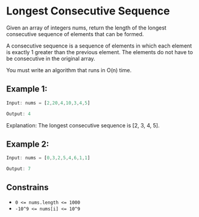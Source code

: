 # Longest Consecutive Sequence

Given an array of integers nums, return the length of the longest consecutive sequence of elements that can be formed.

A consecutive sequence is a sequence of elements in which each element is exactly 1 greater than the previous element. The elements do not have to be consecutive in the original array.

You must write an algorithm that runs in O(n) time.

## Example 1:

```ts
Input: nums = [2,20,4,10,3,4,5]

Output: 4
```
Explanation: The longest consecutive sequence is [2, 3, 4, 5].

## Example 2:

```ts
Input: nums = [0,3,2,5,4,6,1,1]

Output: 7
```

## Constrains

- `0 <= nums.length <= 1000`
- `-10^9 <= nums[i] <= 10^9`

